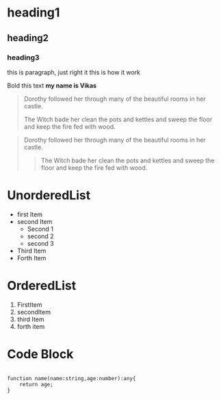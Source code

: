 # heading1

## heading2

### heading3

this is paragraph, just right it 
this is how it work

Bold this text **my name is Vikas**

> Dorothy followed her through many of the beautiful rooms in her castle.
>
> The Witch bade her clean the pots and kettles and sweep the floor and keep the fire fed with wood.

> Dorothy followed her through many of the beautiful rooms in her castle.
>
>> The Witch bade her clean the pots and kettles and sweep the floor and keep the fire fed with wood.

# UnorderedList
- first Item
- second Item
  - Second 1
  - second 2
  - second 3
- Third Item
- Forth Item

# OrderedList

1. FirstItem
2. secondItem
3. third Item
4. forth item

# Code Block

<code>
function name(name:string,age:number):any{
    return age;
}
</code>







